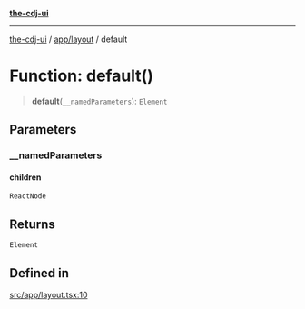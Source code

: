 [**the-cdj-ui**](../../../README.md)

***

[the-cdj-ui](../../../README.md) / [app/layout](../README.md) / default

# Function: default()

> **default**(`__namedParameters`): `Element`

## Parameters

### \_\_namedParameters

#### children

`ReactNode`

## Returns

`Element`

## Defined in

[src/app/layout.tsx:10](https://github.com/hiyaryan/the-cdj-ui/blob/66083ffd99c70e3de7b7a7a2d26584eb05be11c4/src/app/layout.tsx#L10)
